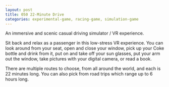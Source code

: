 ```yaml
---
layout: post
title: 050 22-Minute Drive
categories: experimental-game, racing-game, simulation-game
---
```

An immersive and scenic casual driving simulator / VR experience.

Sit back and relax as a passenger in this low-stress VR experience. You can look around from your seat, open and close your window, pick up your Coke bottle and drink from it, put on and take off your sun glasses, put your arm out the window, take pictures with your digital camera, or read a book. 

There are multiple routes to choose, from all around the world, and each is 22 minutes long.  You can also pick from road trips which range up to 6 hours long.

